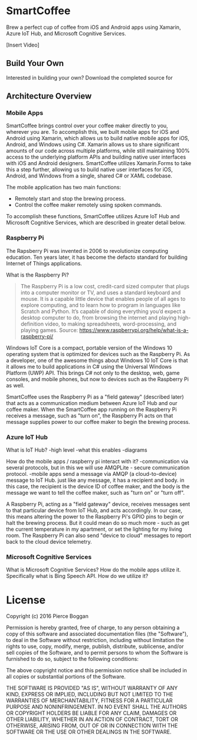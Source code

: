 # SmartCoffee
Brew a perfect cup of coffee from iOS and Android apps using Xamarin, Azure IoT Hub, and Microsoft Cognitive Services.

[Insert Video]

## Build Your Own
Interested in building your own? Download the completed source for 

## Architecture Overview
### Mobile Apps
SmartCoffee brings control over your coffee maker directly to you, wherever you are. To accomplish this, we built mobile apps for iOS and Android using Xamarin, which allows us to build native mobile apps for iOS, Android, and Windows using C#. Xamarin allows us to share significant amounts of our code across multiple platforms, while still maintaining 100% access to the underlying platform APIs and building native user interfaces with iOS and Android designers. SmartCoffee utilizes Xamarin.Forms to take this a step further, allowing us to build native user interfaces for iOS, Android, and Windows from a single, shared C# or XAML codebase.

The mobile application has two main functions:

* Remotely start and stop the brewing process.
* Control the coffee maker remotely using spoken commands.

To accomplish these functions, SmartCoffee utilizes Azure IoT Hub and Microsoft Cognitive Services, which are described in greater detail below.

### Raspberry Pi
The Rapsberry Pi was invented in 2006 to revolutionize computing education. Ten years later, it has become the defacto standard for building Internet of Things applications.

What is the Raspberry Pi?
> The Raspberry Pi is a low cost, credit-card sized computer that plugs into a computer monitor or TV, and uses a standard keyboard and mouse. It is a capable little device that enables people of all ages to explore computing, and to learn how to program in languages like Scratch and Python. It’s capable of doing everything you’d expect a desktop computer to do, from browsing the internet and playing high-definition video, to making spreadsheets, word-processing, and playing games.
Source: https://www.raspberrypi.org/help/what-is-a-raspberry-pi/

Windows IoT Core is a compact, portable version of the Windows 10 operating system that is optimized for devices such as the Raspberry Pi. As a developer, one of the awesome things about Windows 10 IoT Core is that it allows me to build applications in C# using the Universal Windows Platform (UWP) API. This brings C# not only to the desktop, web, game consoles, and mobile phones, but now to devices such as the Raspberry Pi as well.

SmartCoffee uses the Raspberry Pi as a "field gateway" (described later) that acts as a communication medium between Azure IoT Hub and our coffee maker. When the SmartCoffee app running on the Raspberry Pi receives a message, such as "turn on", the Raspberry Pi acts on that message supplies power to our coffee maker to begin the brewing process.

### Azure IoT Hub
What is IoT Hub? 
-high level
-what this enables
-diagrams

How do the mobile apps / raspberry pi interact with it?
-communication via several protocols, but in this we will use AMQPLite - secure communication protocol.
-mobile apps send a message via AMQP (a cloud-to-device) message to IoT Hub. just like any message, it has a recipient and body. in this case, the recipient is the device ID of coffee maker, and the body is the message we want to tell the coffee maker, such as "turn on" or "turn off".

A Raspberry Pi, acting as a "field gateway" device, receives messages sent to that particular device from IoT Hub, and acts accordingly. In our case, this means altering the power to the Raspberry Pi's GPIO pins to begin or halt the brewing process. But it could mean do so much more - such as get the current temperature in my apartment, or set the lighting for my living room. The Raspberry Pi can also send "device to cloud" messages to report back to the cloud device telemetry. 

### Microsoft Cognitive Services
What is Microsoft Cognitive Services? How do the mobile apps utilize it. Specifically what is Bing Speech API. How do we utilize it?

# License
Copyright (c) 2016 Pierce Boggan

Permission is hereby granted, free of charge, to any person obtaining a copy of this software and associated documentation files (the "Software"), to deal in the Software without restriction, including without limitation the rights to use, copy, modify, merge, publish, distribute, sublicense, and/or sell copies of the Software, and to permit persons to whom the Software is furnished to do so, subject to the following conditions:

The above copyright notice and this permission notice shall be included in all copies or substantial portions of the Software.

THE SOFTWARE IS PROVIDED "AS IS", WITHOUT WARRANTY OF ANY KIND, EXPRESS OR IMPLIED, INCLUDING BUT NOT LIMITED TO THE WARRANTIES OF MERCHANTABILITY, FITNESS FOR A PARTICULAR PURPOSE AND NONINFRINGEMENT. IN NO EVENT SHALL THE AUTHORS OR COPYRIGHT HOLDERS BE LIABLE FOR ANY CLAIM, DAMAGES OR OTHER LIABILITY, WHETHER IN AN ACTION OF CONTRACT, TORT OR OTHERWISE, ARISING FROM, OUT OF OR IN CONNECTION WITH THE SOFTWARE OR THE USE OR OTHER DEALINGS IN THE SOFTWARE.
